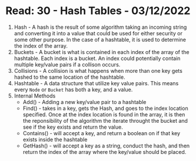 # Read: 30 - Hash Tables - 03/12/2022

1. Hash - A hash is the result of some algorithm taking an incoming string and converting it into a value that could be used for either security or some other purpose. In the case of a hashtable, it is used to determine the index of the array.
2. Buckets - A bucket is what is contained in each index of the array of the hashtable. Each index is a bucket. An index could potentially contain multiple key/value pairs if a collison occurs.
3. Collisions - A collision is what happens when more than one key gets hashed to the same location of the hashtable.
4. Hashtable - A data structure that utilize key value pairs. This means every `Node` or `Bucket` has both a key, and a value.
5. Internal Methods
   - Add() - Adding a new key/value pair to a hashtable
   - Find() - takes in a key, gets the Hash, and goes to the index location specified. Once at the index location is found in the array, it is then the reponsibility of the algorithm the iterate throught the bucket and see if the key exists and return the value.
   - Contains() - will accept a key, and return a boolean on if that key exists inside the hashtable
   - GetHash() - will accept a key as a string, conduct the hash, and then return the index of the array where the key/value should be placed.
